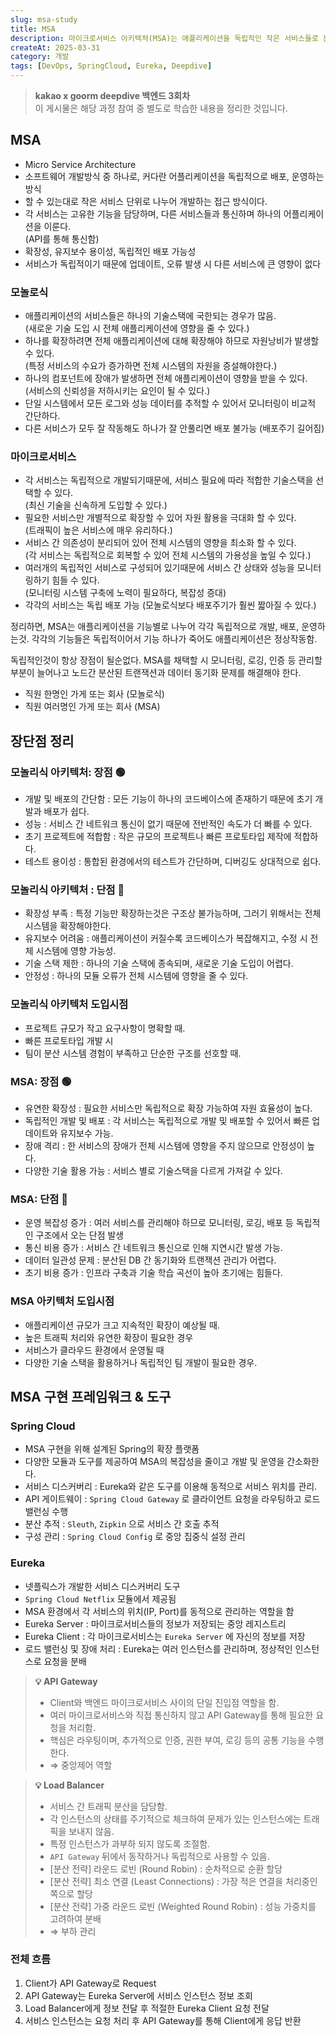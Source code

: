 ```yaml
---
slug: msa-study
title: MSA
description: 마이크로서비스 아키텍처(MSA)는 애플리케이션을 독립적인 작은 서비스들로 분리하여 개발, 배포, 운영하는 소프트웨어 설계방식입니다. MSA의 개념과 장단점을 기준으로 모놀리식 아키텍처와 비교해보고, Spring에서 이를 구현하기 위한 프레임워크와 도구를 알아봅니다.
createAt: 2025-03-31
category: 개발
tags: [DevOps, SpringCloud, Eureka, Deepdive]
---
```


> **kakao x goorm deepdive 백엔드 3회차**  
> 이 게시물은 해당 과정 참여 중 별도로 학습한 내용을 정리한 것입니다.

## MSA
- Micro Service Architecture
- 소프트웨어 개발방식 중 하나로, 커다란 어플리케이션을 독립적으로 배포, 운영하는 방식
- 할 수 있는대로 작은 서비스 단위로 나누어 개발하는 접근 방식이다.
- 각 서비스는 고유한 기능을 담당하며, 다른 서비스들과 통신하며 하나의 어플리케이션을 이룬다.  
    (API를 통해 통신함)
- 확장성, 유지보수 용이성, 독립적인 배포 가능성
- 서비스가 독립적이기 때문에 업데이트, 오류 발생 시 다른 서비스에 큰 영향이 없다

### 모놀로식
- 애플리케이션의 서비스들은 하나의 기술스택에 국한되는 경우가 많음.  
    (새로운 기술 도입 시 전체 애플리케이션에 영향을 줄 수 있다.)
- 하나를 확장하려면 전체 애플리케이션에 대해 확장해야 하므로 자원낭비가 발생할 수 있다.  
    (특정 서비스의 수요가 증가하면 전체 시스템의 자원을 증설해야한다.)
- 하나의 컴포넌트에 장애가 발생하면 전체 애플리케이션이 영향을 받을 수 있다.  
    (서비스의 신뢰성을 저하시키는 요인이 될 수 있다.)
- 단일 시스템에서 모든 로그와 성능 데이터를 추적할 수 있어서 모니터링이 비교적 간단하다.
- 다른 서비스가 모두 잘 작동해도 하나가 잘 안풀리면 배포 불가능 (배포주기 길어짐)

### 마이크로서비스
- 각 서비스는 독립적으로 개발되기때문에, 서비스 필요에 따라 적합한 기술스택을 선택할 수 있다.  
    (최신 기술을 신속하게 도입할 수 있다.)
- 필요한 서비스만 개별적으로 확장할 수 있어 자원 활용을 극대화 할 수 있다.  
    (트래픽이 높은 서비스에 매우 유리하다.)
- 서비스 간 의존성이 분리되어 있어 전체 시스템의 영향을 최소화 할 수 있다.  
    (각 서비스는 독립적으로 회복할 수 있어 전체 시스템의 가용성을 높일 수 있다.)
- 여러개의 독립적인 서비스로 구성되어 있기때문에 서비스 간 상태와 성능을 모니터링하기 힘들 수 있다.  
    (모니터링 시스템 구축에 노력이 필요하다, 복잡성 증대)
- 각각의 서비스는 독립 배포 가능 (모놀로식보다 배포주기가 훨씬 짧아질 수 있다.)

정리하면, MSA는 애플리케이션을 기능별로 나누어 각각 독립적으로 개발, 배포, 운영하는것.
각각의 기능들은 독립적이어서 기능 하나가 죽어도 애플리케이션은 정상작동함.

독립적인것이 항상 장점이 될순없다. MSA를 채택할 시 모니터링, 로깅, 인증 등 관리할 부분이 늘어나고
노드간 분산된 트랜잭션과 데이터 동기화 문제를 해결해야 한다.

- 직원 한명인 가게 또는 회사 (모놀로식)
- 직원 여러명인 가게 또는 회사 (MSA)

## 장단점 정리

### 모놀리식 아키텍처: 장점 🟢
- 개발 및 배포의 간단함 : 모든 기능이 하나의 코드베이스에 존재하기 때문에 초기 개발과 배포가 쉽다.
- 성능 : 서비스 간 네트워크 통신이 없기 때문에 전반적인 속도가 더 빠를 수 있다.
- 초기 프로젝트에 적합함 : 작은 규모의 프로젝트나 빠른 프로토타입 제작에 적합하다.
- 테스트 용이성 : 통합된 환경에서의 테스트가 간단하며, 디버깅도 상대적으로 쉽다.

### 모놀리식 아키텍처 : 단점 🔴
- 확장성 부족 : 특정 기능만 확장하는것은 구조상 불가능하며, 그러기 위해서는 전체 시스템을 확장해야한다.
- 유지보수 어려움 : 애플리케이션이 커질수록 코드베이스가 복잡해지고, 수정 시 전체 시스템에 영향 가능성.
- 기술 스택 제한 : 하나의 기술 스택에 종속되며, 새로운 기술 도입이 어렵다.
- 안정성 : 하나의 모듈 오류가 전체 시스템에 영향을 줄 수 있다.

### 모놀리식 아키텍처 도입시점
- 프로젝트 규모가 작고 요구사항이 명확할 때.
- 빠른 프로토타입 개발 시
- 팀이 분산 시스템 경험이 부족하고 단순한 구조를 선호할 때.

### MSA: 장점 🟢
- 유연한 확장성 : 필요한 서비스만 독립적으로 확장 가능하여 자원 효율성이 높다.
- 독립적인 개발 및 배포 : 각 서비스는 독립적으로 개발 및 배포할 수 있어서 빠른 업데이트와 유지보수 가능.
- 장애 격리 : 한 서비스의 장애가 전체 시스템에 영향을 주지 않으므로 안정성이 높다.
- 다양한 기술 활용 가능 : 서비스 별로 기술스택을 다르게 가져갈 수 있다.

### MSA: 단점 🔴
- 운영 복잡성 증가 : 여러 서비스를 관리해야 하므로 모니터링, 로깅, 배포 등 독립적인 구조에서 오는 단점 발생
- 통신 비용 증가 : 서비스 간 네트워크 통신으로 인해 지연시간 발생 가능.
- 데이터 일관성 문제 : 분산된 DB 간 동기화와 트랜잭션 관리가 어렵다.
- 초기 비용 증가 : 인프라 구축과 기술 학습 곡선이 높아 초기에는 힘들다.

### MSA 아키텍처 도입시점
- 애플리케이션 규모가 크고 지속적인 확장이 예상될 때.
- 높은 트래픽 처리와 유연한 확장이 필요한 경우
- 서비스가 클라우드 환경에서 운영될 때
- 다양한 기술 스택을 활용하거나 독립적인 팀 개발이 필요한 경우.

## MSA 구현 프레임워크 & 도구

### Spring Cloud
- MSA 구현을 위해 설계된 Spring의 확장 플랫폼
- 다양한 모듈과 도구를 제공하여 MSA의 복잡성을 줄이고 개발 및 운영을 간소화한다.
- 서비스 디스커버리 : Eureka와 같은 도구를 이용해 동적으로 서비스 위치를 관리.
- API 게이트웨이 : `Spring Cloud Gateway` 로 클라이언트 요청을 라우팅하고 로드밸런싱 수행
- 분산 추적 : `Sleuth`, `Zipkin` 으로 서비스 간 호출 추적
- 구성 관리 : `Spring Cloud Config` 로 중앙 집중식 설정 관리

### Eureka
- 넷플릭스가 개발한 서비스 디스커버리 도구
- `Spring Cloud Netflix` 모듈에서 제공됨
- MSA 환경에서 각 서비스의 위치(IP, Port)를 동적으로 관리하는 역할을 함
- Eureka Server : 마이크로서비스들의 정보가 저장되는 중앙 레지스트리
- Eureka Client : 각 마이크로서비스는 `Eureka Server` 에 자신의 정보를 저장
- 로드 밸런싱 및 장애 처리 : Eureka는 여러 인스턴스를 관리하며, 정상적인 인스턴스로 요청을 분배

> **💡 API Gateway**
> - Client와 백엔드 마이크로서비스 사이의 단일 진입점 역할을 함.
> - 여러 마이크로서비스와 직접 통신하지 않고 API Gateway를 통해 필요한 요청을 처리함.
> - 핵심은 라우팅이며, 추가적으로 인증, 권한 부여, 로깅 등의 공통 기능을 수행한다.
> - ⇒ 중앙제어 역할

> **💡 Load Balancer**
> - 서비스 간 트래픽 분산을 담당함.
> - 각 인스턴스의 상태를 주기적으로 체크하여 문제가 있는 인스턴스에는 트래픽을 보내지 않음.
> - 특정 인스턴스가 과부하 되지 않도록 조절함.
> - `API Gateway` 뒤에서 동작하거나 독립적으로 사용할 수 있음.
> - [분산 전략] 라운드 로빈 (Round Robin) : 순차적으로 순환 할당
> - [분산 전략] 최소 연결 (Least Connections) : 가장 적은 연결을 처리중인 쪽으로 할당
> - [분산 전략] 가중 라운드 로빈 (Weighted Round Robin) : 성능 가중치를 고려하여 분배
> - ⇒ 부하 관리

### 전체 흐름
1. Client가 API Gateway로 Request
2. API Gateway는 Eureka Server에 서비스 인스턴스 정보 조회
3. Load Balancer에게 정보 전달 후 적절한 Eureka Client 요청 전달
4. 서비스 인스턴스는 요청 처리 후 API Gateway를 통해 Client에게 응답 반환